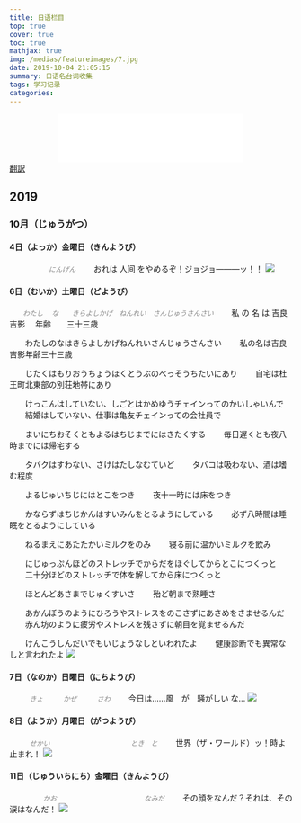 ```yaml
---
title: 日语栏目
top: true
cover: true
toc: true
mathjax: true
img: /medias/featureimages/7.jpg
date: 2019-10-04 21:05:15
summary: 日语名台词收集
tags: 学习记录
categories:
---
```

<div align="middle"><iframe frameborder="no" border="0" marginwidth="0" marginheight="0" width=330 height=86 src="//music.163.com/outchain/player?type=2&id=468490608&auto=1&height=66"></iframe><br></div>
<style type="text/css">
em{
    color: #888;
    font-size: 12px;
    line-height: 12px;
}
</style>
<a href="https://translate.google.cn/">翻訳</a>

## 2019

### 10月（じゅうがつ）

#### 4日（よっか）金曜日（きんようび）
&emsp;&emsp;　　　<em>にんげん</em>
&emsp;&emsp;おれは  人间   をやめるぞ！ジョジョ―――ッ！！
![](1.jpg)

#### 6日（むいか）土曜日（どようび）
<em>&emsp;&emsp;わたし &emsp;な&emsp;&emsp;きらよしかげ&emsp;ねんれい&emsp;さんじゅうさんさい</em>
&emsp;&emsp;私 の 名 は 吉良吉影 &emsp;年齢&emsp;&emsp;三十三歳

&emsp;&emsp;わたしのなはきらよしかげねんれいさんじゅうさんさい
&emsp;&emsp;私の名は吉良吉影年齢三十三歳


&emsp;&emsp;じたくはもりおうちょうほくとうぶのべっそうちたいにあり
&emsp;&emsp;自宅は杜王町北東部の別荘地帯にあり


&emsp;&emsp;けっこんはしていない、しごとはかめゆうチェインってのかいしゃいんで
&emsp;&emsp;結婚はしていない、仕事は亀友チェインっての会社員で


&emsp;&emsp;まいにちおそくともよるはちじまでにはきたくする
&emsp;&emsp;毎日遅くとも夜八時までには帰宅する


&emsp;&emsp;タバクはすわない、さけはたしなむていど
&emsp;&emsp;タバコは吸わない、酒は嗜む程度


&emsp;&emsp;よるじゅいちじにはとこをつき
&emsp;&emsp;夜十一時には床をつき


&emsp;&emsp;かならずはちじかんはすいみんをとるようにしている
&emsp;&emsp;必ず八時間は睡眠をとるようにしている


&emsp;&emsp;ねるまえにあたたかいミルクをのみ
&emsp;&emsp;寝る前に温かいミルクを飲み


&emsp;&emsp;にじゅっぷんほどのストレッチでからだをほぐしてからとこにつくっと
&emsp;&emsp;二十分ほどのストレッチで体を解してから床につくっと


&emsp;&emsp;ほとんどあさまでじゅくすいさ
&emsp;&emsp;殆ど朝まで熟睡さ


&emsp;&emsp;あかんぼうのようにひろうやストレスをのこさずにあさめをさませるんだ
&emsp;&emsp;赤ん坊のように疲労やストレスを残さずに朝目を覚ませるんだ


&emsp;&emsp;けんこうしんだいでもいじょうなしといわれたよ
&emsp;&emsp;健康診断でも異常なしと言われたよ
![](2.jpg)

#### 7日（なのか）日曜日（にちようび）
<em>&emsp;&emsp;&emsp;きょ　&emsp;&emsp;かぜ　&emsp;&emsp;さわ</em>
&emsp;&emsp;今日は......風　が　騒がしい な...
![](3.jpg)

#### 8日（ようか）月曜日（がつようび）
<em>&emsp;&emsp;&emsp;せかい　&emsp;&emsp;&emsp;&emsp;&emsp;&emsp;&emsp;&emsp;&emsp;&emsp;&emsp;とき&emsp;と</em>
&emsp;&emsp;世界（ザ・ワールド）ッ！時よ止まれ！
![](4.gif)

#### 11日（じゅういちにち）金曜日（きんようび）
<em>&emsp;&emsp;&emsp;&emsp;&emsp;かお&emsp;&emsp;&emsp;&emsp;&emsp;&emsp;&emsp;&emsp;&emsp;&emsp;&emsp;&emsp;&emsp;なみだ</em>
&emsp;&emsp;その顔をなんだ？それは、その涙はなんだ！
![](5.gif)
